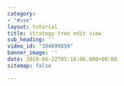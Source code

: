 ```yaml
---
category:
- "#use"
layout: tutorial
title: strategy tree edit view
sub_heading: ''
video_id: "384699859"
banner_image: ''
date: 2019-06-22T05:16:06.000+00:00
sitemap: false

---
```

